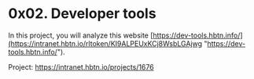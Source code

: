 # 0x02. Developer tools
In this project, you will analyze this website [https://dev-tools.hbtn.info/](https://intranet.hbtn.io/rltoken/KI9ALPEUxKCj8WsbLGAjwg "https://dev-tools.hbtn.info/").

Project: https://intranet.hbtn.io/projects/1676
